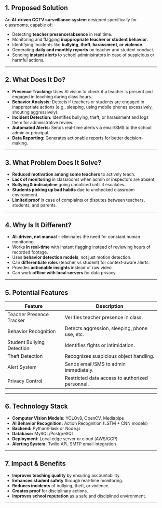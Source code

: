 

## **1. Proposed Solution**

An **AI-driven CCTV surveillance system** designed specifically for classrooms, capable of:

* Detecting **teacher presence/absence** in real time.
* Monitoring and flagging **inappropriate teacher or student behavior**.
* Identifying incidents like **bullying, theft, harassment, or violence**.
* Generating **daily and monthly reports** on teacher and student conduct.
* Sending **instant alerts** to school administrators in case of suspicious or harmful actions.

---

## **2. What Does It Do?**

* **Presence Tracking:** Uses AI vision to check if a teacher is present and engaged in teaching during class hours.
* **Behavior Analysis:** Detects if teachers or students are engaged in inappropriate actions (e.g., sleeping, using mobile phones excessively, shouting aggressively).
* **Incident Detection:** Identifies bullying, theft, or harassment and logs them for administrative review.
* **Automated Alerts:** Sends real-time alerts via email/SMS to the school admin or principal.
* **Data Reporting:** Generates actionable reports for better decision-making.

---

## **3. What Problem Does It Solve?**

* **Reduced motivation among some teachers** to actively teach.
* **Lack of monitoring** in classrooms when admin or inspectors are absent.
* **Bullying & indiscipline** going unnoticed until it escalates.
* **Students picking up bad habits** due to unchecked classroom environment.
* **Limited proof** in case of complaints or disputes between teachers, students, and parents.

---

## **4. Why Is It Different?**

* **AI-driven, not manual** – eliminates the need for constant human monitoring.
* Works **in real-time** with instant flagging instead of reviewing hours of recorded footage.
* Uses **behavior detection models**, not just motion detection.
* Can **differentiate roles** (teacher vs student) for context-aware alerts.
* Provides **actionable insights** instead of raw video.
* Can work **offline with local servers** for data privacy.

---

## **5. Potential Features**

| Feature                    | Description                                     |
| -------------------------- | ----------------------------------------------- |
| Teacher Presence Tracker   | Verifies teacher presence in class.             |
| Behavior Recognition       | Detects aggression, sleeping, phone use, etc.   |
| Student Bullying Detection | Identifies fights or intimidation.              |
| Theft Detection            | Recognizes suspicious object handling.          |
| Alert System               | Sends email/SMS to admin immediately.           |
| Privacy Control            | Restricted data access to authorized personnel. |

---

## **6. Technology Stack**

* **Computer Vision Models:** YOLOv8, OpenCV, Mediapipe
* **AI Behavior Recognition:** Action Recognition (LSTM + CNN models)
* **Backend:** Python/Flask or Node.js
* **Database:** MySQL/PostgreSQL
* **Deployment:** Local edge server or cloud (AWS/GCP)
* **Alerting System:** Twilio API, SMTP email integration

---

## **7. Impact & Benefits**

* **Improves teaching quality** by ensuring accountability.
* **Enhances student safety** through real-time monitoring.
* **Reduces incidents** of bullying, theft, or violence.
* **Creates proof** for disciplinary actions.
* **Improves school reputation** as a safe and disciplined environment.

---

